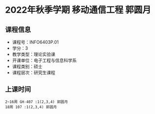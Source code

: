 # 2022年秋季学期 移动通信工程 郭圆月






## 课程信息

- 课程号：INFO6403P.01
- 学分：3
- 教学类型：理论实验课
- 开课单位：电子工程与信息科学系
- 课程类别：硕士
- 课程层次：研究生课程

## 上课时间

```
2~16周 GH-407 :1(2,3,4) 郭圆月
18周 107 :1(2,3,4) 郭圆月
```

